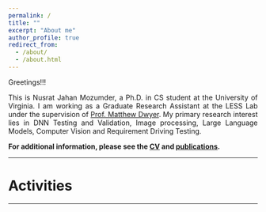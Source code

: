 ```yaml
---
permalink: /
title: ""
excerpt: "About me"
author_profile: true
redirect_from: 
  - /about/
  - /about.html
---
```


Greetings!!!

<div style="text-align: justify"> 

This is Nusrat Jahan Mozumder, a Ph.D. in CS student at the University of Virginia. I am working as a Graduate Research Assistant at the LESS Lab under the supervision of <a href="https://engineering.virginia.edu/faculty/matthew-b-dwyer">Prof. Matthew Dwyer</a>. My primary research interest lies in DNN Testing and Validation, Image processing, Large Language Models, Computer Vision and Requirement Driving Testing.
 

**For additional information, please see the [CV](https://nusratdeeptee.github.io/cv/) and [publications](https://nusratdeeptee.github.io/publications/).**

-----------


# Activities 


<script type="text/javascript" src="//rf.revolvermaps.com/0/0/8.js?i=52vxgbx02tg&amp;m=0&amp;c=ff0000&amp;cr1=ffffff&amp;f=arial&amp;l=33" async="async"></script>

-----------



